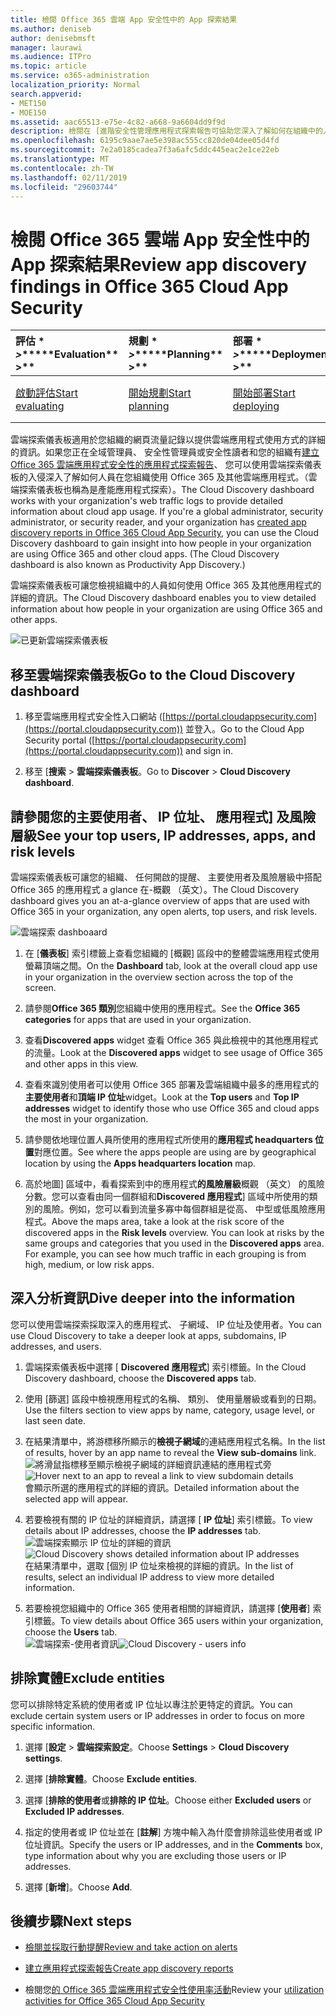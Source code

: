 ```yaml
---
title: 檢閱 Office 365 雲端 App 安全性中的 App 探索結果
ms.author: deniseb
author: denisebmsft
manager: laurawi
ms.audience: ITPro
ms.topic: article
ms.service: o365-administration
localization_priority: Normal
search.appverid:
- MET150
- MOE150
ms.assetid: aac65513-e75e-4c82-a668-9a6604dd9f9d
description: 檢閱在 [進階安全性管理應用程式探索報告可協助您深入了解如何在組織中的人員使用雲端應用程式。您已建立應用程式探索報告使用來自防火牆及 proxy 記錄檔之後，請檢閱應用程式探索儀表板中的結果。
ms.openlocfilehash: 6195c9aae7ae5e398ac555cc820de04dee05d4fd
ms.sourcegitcommit: 7e2a0185cadea7f3a6afc5ddc445eac2e1ce22eb
ms.translationtype: MT
ms.contentlocale: zh-TW
ms.lasthandoff: 02/11/2019
ms.locfileid: "29603744"
---
```

# <a name="review-app-discovery-findings-in-office-365-cloud-app-security"></a><span data-ttu-id="34542-104">檢閱 Office 365 雲端 App 安全性中的 App 探索結果</span><span class="sxs-lookup"><span data-stu-id="34542-104">Review app discovery findings in Office 365 Cloud App Security</span></span>
  
|<span data-ttu-id="34542-105">評估 \* *\>*\*</span><span class="sxs-lookup"><span data-stu-id="34542-105">\*\*\*\*Evaluation\*\* \>\*\*</span></span>|<span data-ttu-id="34542-106">規劃 \* *\>*\*</span><span class="sxs-lookup"><span data-stu-id="34542-106">\*\*\*\*Planning\*\* \>\*\*</span></span>|<span data-ttu-id="34542-107">部署 \* *\>*\*</span><span class="sxs-lookup"><span data-stu-id="34542-107">\*\*\*\*Deployment\*\* \>\*\*</span></span>|<span data-ttu-id="34542-108">使用率 \* \* \*</span><span class="sxs-lookup"><span data-stu-id="34542-108">\*\*\*\*Utilization\*\*\*\*</span></span>|
|:-----|:-----|:-----|:-----|
|[<span data-ttu-id="34542-109">啟動評估</span><span class="sxs-lookup"><span data-stu-id="34542-109">Start evaluating</span></span>](office-365-cas-overview.md) <br/> |[<span data-ttu-id="34542-110">開始規劃</span><span class="sxs-lookup"><span data-stu-id="34542-110">Start planning</span></span>](get-ready-for-office-365-cas.md) <br/> |[<span data-ttu-id="34542-111">開始部署</span><span class="sxs-lookup"><span data-stu-id="34542-111">Start deploying</span></span>](turn-on-office-365-cas.md) <br/> |<span data-ttu-id="34542-112">您在此處 ！</span><span class="sxs-lookup"><span data-stu-id="34542-112">You are here!</span></span>  <br/> [<span data-ttu-id="34542-113">後續步驟</span><span class="sxs-lookup"><span data-stu-id="34542-113">Next steps</span></span>](#next-steps) <br/> |
   
<span data-ttu-id="34542-p102">雲端探索儀表板適用於您組織的網頁流量記錄以提供雲端應用程式使用方式的詳細的資訊。如果您正在全域管理員、 安全性管理員或安全性讀者和您的組織有[建立 Office 365 雲端應用程式安全性的應用程式探索報告](create-app-discovery-reports-in-ocas.md)、 您可以使用雲端探索儀表板的入侵深入了解如何人員在您組織使用 Office 365 及其他雲端應用程式。（雲端探索儀表板也稱為是產能應用程式探索）。</span><span class="sxs-lookup"><span data-stu-id="34542-p102">The Cloud Discovery dashboard works with your organization's web traffic logs to provide detailed information about cloud app usage. If you're a global administrator, security administrator, or security reader, and your organization has [created app discovery reports in Office 365 Cloud App Security](create-app-discovery-reports-in-ocas.md), you can use the Cloud Discovery dashboard to gain insight into how people in your organization are using Office 365 and other cloud apps. (The Cloud Discovery dashboard is also known as Productivity App Discovery.)</span></span>
  
 <span data-ttu-id="34542-117">雲端探索儀表板可讓您檢視組織中的人員如何使用 Office 365 及其他應用程式的詳細的資訊。</span><span class="sxs-lookup"><span data-stu-id="34542-117">The Cloud Discovery dashboard enables you to view detailed information about how people in your organization are using Office 365 and other apps.</span></span> 
  
![已更新雲端探索儀表板](media/12712681-c0b3-4cb3-b7fd-2cf2ad4e825f.png)
     
## <a name="go-to-the-cloud-discovery-dashboard"></a><span data-ttu-id="34542-119">移至雲端探索儀表板</span><span class="sxs-lookup"><span data-stu-id="34542-119">Go to the Cloud Discovery dashboard</span></span>

1. <span data-ttu-id="34542-120">移至雲端應用程式安全性入口網站 ([https://portal.cloudappsecurity.com](https://portal.cloudappsecurity.com)) 並登入。</span><span class="sxs-lookup"><span data-stu-id="34542-120">Go to the Cloud App Security portal ([https://portal.cloudappsecurity.com](https://portal.cloudappsecurity.com)) and sign in.</span></span>
    
2. <span data-ttu-id="34542-121">移至 [**搜索** \> **雲端探索儀表板**。</span><span class="sxs-lookup"><span data-stu-id="34542-121">Go to **Discover** \> **Cloud Discovery dashboard**.</span></span>
    
## <a name="see-your-top-users-ip-addresses-apps-and-risk-levels"></a><span data-ttu-id="34542-122">請參閱您的主要使用者、 IP 位址、 應用程式] 及風險層級</span><span class="sxs-lookup"><span data-stu-id="34542-122">See your top users, IP addresses, apps, and risk levels</span></span>

<span data-ttu-id="34542-123">雲端探索儀表板可讓您的組織、 任何開啟的提醒、 主要使用者及風險層級中搭配 Office 365 的應用程式 a glance 在-概觀 （英文）。</span><span class="sxs-lookup"><span data-stu-id="34542-123">The Cloud Discovery dashboard gives you an at-a-glance overview of apps that are used with Office 365 in your organization, any open alerts, top users, and risk levels.</span></span>
  
![雲端探索 dashboaard](media/06696946-fbdf-4781-b5b8-2ac074fcb2a1.png)
  
1. <span data-ttu-id="34542-125">在 [**儀表板**] 索引標籤上查看您組織的 [概觀] 區段中的整體雲端應用程式使用螢幕頂端之間。</span><span class="sxs-lookup"><span data-stu-id="34542-125">On the **Dashboard** tab, look at the overall cloud app use in your organization in the overview section across the top of the screen.</span></span> 
    
2. <span data-ttu-id="34542-126">請參閱**Office 365 類別**您組織中使用的應用程式。</span><span class="sxs-lookup"><span data-stu-id="34542-126">See the **Office 365 categories** for apps that are used in your organization.</span></span> 
    
3. <span data-ttu-id="34542-127">查看**Discovered apps** widget 查看 Office 365 與此檢視中的其他應用程式的流量。</span><span class="sxs-lookup"><span data-stu-id="34542-127">Look at the **Discovered apps** widget to see usage of Office 365 and other apps in this view.</span></span> 
    
4. <span data-ttu-id="34542-128">查看來識別使用者可以使用 Office 365 部署及雲端組織中最多的應用程式的**主要使用者**和**頂端 IP 位址**widget。</span><span class="sxs-lookup"><span data-stu-id="34542-128">Look at the **Top users** and **Top IP addresses** widget to identify those who use Office 365 and cloud apps the most in your organization.</span></span> 
    
5. <span data-ttu-id="34542-129">請參閱依地理位置人員所使用的應用程式所使用的**應用程式 headquarters 位置**對應位置。</span><span class="sxs-lookup"><span data-stu-id="34542-129">See where the apps people are using are by geographical location by using the **Apps headquarters location** map.</span></span> 
    
6. <span data-ttu-id="34542-p103">高於地圖] 區域中，看看探索到中的應用程式**的風險層級**概觀 （英文） 的風險分數。您可以查看由同一個群組和**Discovered 應用程式**] 區域中所使用的類別的風險。例如，您可以看到流量多寡中每個群組是從高、 中型或低風險應用程式。</span><span class="sxs-lookup"><span data-stu-id="34542-p103">Above the maps area, take a look at the risk score of the discovered apps in the **Risk levels** overview. You can look at risks by the same groups and categories that you used in the **Discovered apps** area. For example, you can see how much traffic in each grouping is from high, medium, or low risk apps.</span></span> 
    
## <a name="dive-deeper-into-the-information"></a><span data-ttu-id="34542-133">深入分析資訊</span><span class="sxs-lookup"><span data-stu-id="34542-133">Dive deeper into the information</span></span>

<span data-ttu-id="34542-134">您可以使用雲端探索採取深入的應用程式、 子網域、 IP 位址及使用者。</span><span class="sxs-lookup"><span data-stu-id="34542-134">You can use Cloud Discovery to take a deeper look at apps, subdomains, IP addresses, and users.</span></span>
  
1. <span data-ttu-id="34542-135">雲端探索儀表板中選擇 [ **Discovered 應用程式**] 索引標籤。</span><span class="sxs-lookup"><span data-stu-id="34542-135">In the Cloud Discovery dashboard, choose the **Discovered apps** tab.</span></span> 
    
2. <span data-ttu-id="34542-136">使用 [篩選] 區段中檢視應用程式的名稱、 類別、 使用量層級或看到的日期。</span><span class="sxs-lookup"><span data-stu-id="34542-136">Use the filters section to view apps by name, category, usage level, or last seen date.</span></span>
    
3. <span data-ttu-id="34542-137">在結果清單中，將游標移所顯示的**檢視子網域**的連結應用程式名稱。</span><span class="sxs-lookup"><span data-stu-id="34542-137">In the list of results, hover by an app name to reveal the **View sub-domains** link.</span></span><br/> <span data-ttu-id="34542-138">![將滑鼠指標移至顯示檢視子網域的詳細資訊連結的應用程式旁](media/4a212215-8a2c-46fd-9ef9-89e4064658a6.png)</span><span class="sxs-lookup"><span data-stu-id="34542-138">![Hover next to an app to reveal a link to view subdomain details](media/4a212215-8a2c-46fd-9ef9-89e4064658a6.png)</span></span><br/><span data-ttu-id="34542-139">會顯示所選的應用程式的詳細的資訊。</span><span class="sxs-lookup"><span data-stu-id="34542-139">Detailed information about the selected app will appear.</span></span>
    
4. <span data-ttu-id="34542-140">若要檢視有關的 IP 位址的詳細資訊，請選擇 [ **IP 位址**] 索引標籤。</span><span class="sxs-lookup"><span data-stu-id="34542-140">To view details about IP addresses, choose the **IP addresses** tab.</span></span><br/><span data-ttu-id="34542-141">![雲端探索顯示 IP 位址的詳細的資訊](media/0c742bf6-da9e-4d22-8656-a27a5007d5d5.png)</span><span class="sxs-lookup"><span data-stu-id="34542-141">![Cloud Discovery shows detailed information about IP addresses](media/0c742bf6-da9e-4d22-8656-a27a5007d5d5.png)</span></span><br/><span data-ttu-id="34542-142">在結果清單中，選取 [個別 IP 位址來檢視的詳細的資訊。</span><span class="sxs-lookup"><span data-stu-id="34542-142">In the list of results, select an individual IP address to view more detailed information.</span></span>
    
5. <span data-ttu-id="34542-143">若要檢視您組織中的 Office 365 使用者相關的詳細資訊，請選擇 [**使用者**] 索引標籤。</span><span class="sxs-lookup"><span data-stu-id="34542-143">To view details about Office 365 users within your organization, choose the **Users** tab.</span></span><br/><span data-ttu-id="34542-144">![雲端探索-使用者資訊](media/2d9c2d85-01e6-4057-8020-d9a68f26bbac.png)</span><span class="sxs-lookup"><span data-stu-id="34542-144">![Cloud Discovery - users info](media/2d9c2d85-01e6-4057-8020-d9a68f26bbac.png)</span></span>
  
## <a name="exclude-entities"></a><span data-ttu-id="34542-145">排除實體</span><span class="sxs-lookup"><span data-stu-id="34542-145">Exclude entities</span></span>

<span data-ttu-id="34542-146">您可以排除特定系統的使用者或 IP 位址以專注於更特定的資訊。</span><span class="sxs-lookup"><span data-stu-id="34542-146">You can exclude certain system users or IP addresses in order to focus on more specific information.</span></span>
  
1. <span data-ttu-id="34542-147">選擇 [**設定** \> **雲端探索設定**。</span><span class="sxs-lookup"><span data-stu-id="34542-147">Choose **Settings** \> **Cloud Discovery settings**.</span></span>
    
2. <span data-ttu-id="34542-148">選擇 [**排除實體**。</span><span class="sxs-lookup"><span data-stu-id="34542-148">Choose **Exclude entities**.</span></span>
    
3. <span data-ttu-id="34542-149">選擇 [**排除的使用者**或**排除的 IP 位址**。</span><span class="sxs-lookup"><span data-stu-id="34542-149">Choose either **Excluded users** or **Excluded IP addresses**.</span></span>
    
4. <span data-ttu-id="34542-150">指定的使用者或 IP 位址並在 [**註解**] 方塊中輸入為什麼會排除這些使用者或 IP 位址資訊。</span><span class="sxs-lookup"><span data-stu-id="34542-150">Specify the users or IP addresses, and in the **Comments** box, type information about why you are excluding those users or IP addresses.</span></span> 
    
5. <span data-ttu-id="34542-151">選擇 [**新增**]。</span><span class="sxs-lookup"><span data-stu-id="34542-151">Choose **Add**.</span></span>
    
## <a name="next-steps"></a><span data-ttu-id="34542-152">後續步驟</span><span class="sxs-lookup"><span data-stu-id="34542-152">Next steps</span></span>

- [<span data-ttu-id="34542-153">檢閱並採取行動提醒</span><span class="sxs-lookup"><span data-stu-id="34542-153">Review and take action on alerts</span></span>](review-office-365-cas-alerts.md)
    
- [<span data-ttu-id="34542-154">建立應用程式探索報告</span><span class="sxs-lookup"><span data-stu-id="34542-154">Create app discovery reports</span></span>](create-app-discovery-reports-in-ocas.md)
    
- <span data-ttu-id="34542-155">檢閱您[的 Office 365 雲端應用程式安全性使用率活動](utilization-activities-for-ocas.md)</span><span class="sxs-lookup"><span data-stu-id="34542-155">Review your [utilization activities for Office 365 Cloud App Security](utilization-activities-for-ocas.md)</span></span>
    

